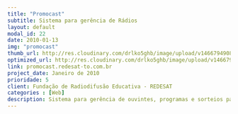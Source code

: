 ```yaml
---
title: "Promocast"
subtitle: Sistema para gerência de Rádios
layout: default
modal_id: 22
date: 2010-01-13
img: "promocast"
thumb_url: http://res.cloudinary.com/drlko5ghb/image/upload/v1466794908/jttcawku2vwnhbpuqy0p.png
optimized_url: http://res.cloudinary.com/drlko5ghb/image/upload/v1466794909/tpumaisfvf63obygab2c.png
link: promocast.redesat-to.com.br
project_date: Janeiro de 2010
prioridade: 5
client: Fundação de Radiodifusão Educativa - REDESAT
categories : [Web]
description: Sistema para gerência de ouvintes, programas e sorteios para Rádios
---
```

